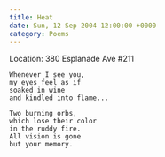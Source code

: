 ```yaml
---
title: Heat
date: Sun, 12 Sep 2004 12:00:00 +0000
category: Poems
---
```


Location: 380 Esplanade Ave #211

    Whenever I see you,  
    my eyes feel as if  
    soaked in wine  
    and kindled into flame...

    Two burning orbs,  
    which lose their color  
    in the ruddy fire.  
    All vision is gone  
    but your memory.


